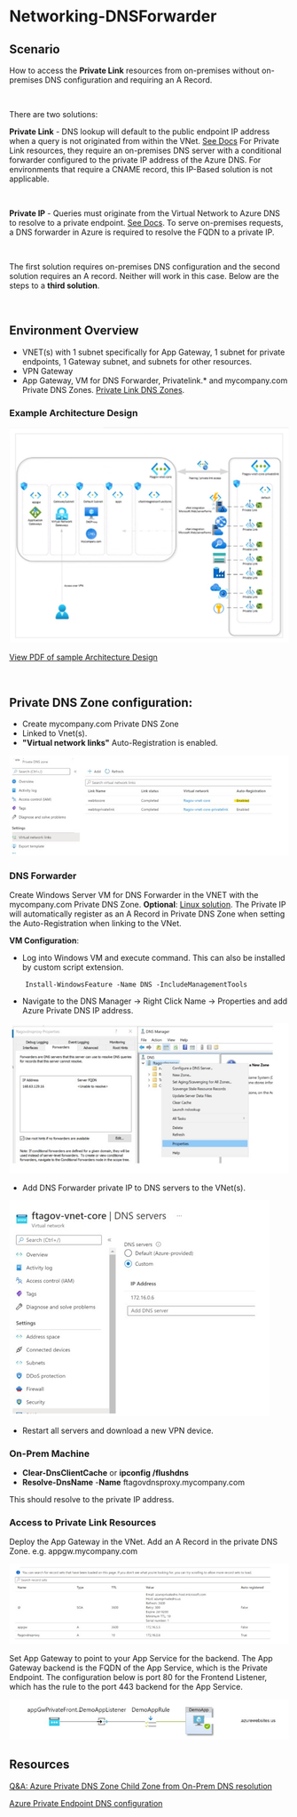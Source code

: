 # Networking-DNSForwarder

## Scenario

How to access the **Private Link** resources from on-premises without on-premises DNS configuration and requiring an A Record. 

<br/>

There are two solutions:
<br/>

**Private Link** - DNS lookup will default to the public endpoint IP address when a query is not originated from within the VNet. [See Docs](https://docs.microsoft.com/en-us/azure/storage/files/storage-files-networking-dns#configuring-dns-forwarding) For Private Link resources, they require an on-premises DNS server with a conditional forwarder configured to the private IP address of the Azure DNS. For environments that require a CNAME record, this IP-Based solution is not applicable. 

<br />

**Private IP** - Queries must originate from the Virtual Network to Azure DNS to resolve to a private endpoint. [See Docs](https://docs.microsoft.com/en-us/azure/private-link/private-endpoint-dns#on-premises-workloads-using-a-dns-forwarder). To serve on-premises requests, a DNS forwarder in Azure is required to resolve the FQDN to a private IP. 

<br />

The first solution requires on-premises DNS configuration and the second solution requires an A record. Neither will work in this case. Below are the steps to a **third solution**. 

<br />

## **Environment Overview**
- VNET(s) with 1 subnet specifically for App Gateway, 1 subnet for private endpoints, 1 Gateway subnet, and subnets for other resources.
- VPN Gateway
- App Gateway, VM for DNS Forwarder, Privatelink.*  and mycompany.com Private DNS Zones. [Private Link DNS Zones](https://docs.microsoft.com/en-us/azure/private-link/private-endpoint-dns#azure-services-dns-zone-configuration). 


### Example Architecture Design


![Architecture Design](./images/architecture.jpg)

[View PDF of sample Architecture Design](./images/PoC-Diagram.pdf) 

<br/>

## Private DNS Zone configuration:
- Create mycompany.com Private DNS Zone
- Linked to Vnet(s). 
- **"Virtual network links"** Auto-Registration is enabled. 

![VNET Link](./images/dnslink.jpg)

### DNS Forwarder
Create Windows Server VM for DNS Forwarder in the VNET with the mycompany.com Private DNS Zone. **Optional**: [Linux solution](https://github.com/Azure/azure-quickstart-templates/tree/master/demos/dns-forwarder). The Private IP will automatically register as an A Record in Private DNS Zone when setting the Auto-Registration when linking to the VNet. 

**VM Configuration**:
- Log into Windows VM and execute command. This can also be installed by custom script extension. 
```	
    Install-WindowsFeature -Name DNS -IncludeManagementTools
```
- Navigate to the DNS Manager -> Right Click Name -> Properties and add Azure Private DNS IP address.


![DNS Forwarder Configuration ](./images/dnsforwarder.jpg)

- Add DNS Forwarder private IP to DNS servers to the VNet(s).  

![DNS Forwarder IP VNET](./images/dnsvnet.jpg)

- Restart all servers and download a new VPN device. 

### On-Prem Machine
- **Clear-DnsClientCache** or **ipconfig /flushdns**
- **Resolve-DnsName** -**Name** ftagovdnsproxy.mycompany.com

This should resolve to the private IP address. 

### Access to Private Link Resources

Deploy the App Gateway in the VNet. Add an A Record in the private DNS Zone. e.g. appgw.mycompany.com

![Private DNS Zone](./images/privatedns.jpg)


Set App Gateway to point to your App Service for the backend. The App Gateway backend is the FQDN of the App Service, which is the Private Endpoint.  The configuration below is port 80 for the Frontend Listener, which has the rule to the port 443 backend for the App Service. 

![Application Gateway](./images/appgw.jpg)


## Resources

[Q&A: Azure Private DNS Zone Child Zone from On-Prem DNS resolution](https://docs.microsoft.com/en-us/answers/questions/474171/azure-private-dns-zone-child-zone-from-on-prem-dns.html)

[Azure Private Endpoint DNS configuration](https://docs.microsoft.com/en-us/azure/private-link/private-endpoint-dns) <br/>
